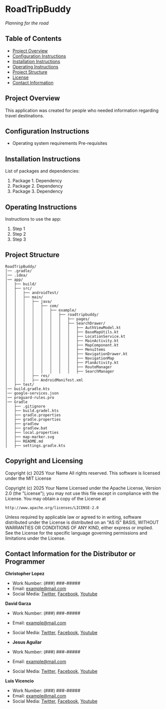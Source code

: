 
# RoadTripBuddy
*Planning for the road*

## Table of Contents
- [Project Overview](#project-overview)
- [Configuration Instructions](#configuration-instructions)
- [Installation Instructions](#installation-instructions)
- [Operating Instructions](#operating-instructions)
- [Project Structure](#project-structure)
- [License](#license)
- [Contact Information](#contact-information)

## Project Overview
This application was created for people who needed information regarding travel destinations.

## Configuration Instructions
- Operating system requirements
  Pre-requisites

## Installation Instructions
List of packages and dependencies:
1. Package 1. Dependency
2. Package 2. Dependency
3. Package 3. Dependency

## Operating Instructions
Instructions to use the app:
1. Step 1
2. Step 2
3. Step 3


## Project Structure
```plaintext
RoadTripBuddy/
│── .gradle/
│── .idea/
│── app/
│   ├── build/
│   ├── src/
│   │   ├── androidTest/
│   │   ├── main/
│   │   │   ├── java/
│   │   │   │   ├── com/
│   │   │   │   │   ├── example/
│   │   │   │   │   │   ├── roadtripbuddy/
│   │   │   │   │   │   │   ├── pages/
│   │   │   │   │   │   │   ├── SearchDrawer/
│   │   │   │   │   │   │   │   ├── AuthViewModel.kt
│   │   │   │   │   │   │   │   ├── BaseMapUtils.kt
│   │   │   │   │   │   │   │   ├── LocationService.kt
│   │   │   │   │   │   │   │   ├── MainActivity.kt
│   │   │   │   │   │   │   │   ├── MapComponent.kt
│   │   │   │   │   │   │   │   ├── MenuItems
│   │   │   │   │   │   │   │   ├── NavigationDrawer.kt
│   │   │   │   │   │   │   │   ├── NavigationMap
│   │   │   │   │   │   │   │   ├── PlanActivity.kt
│   │   │   │   │   │   │   │   ├── RouteManager
│   │   │   │   │   │   │   │   ├── SearchManager
│   │   │   ├── res/
│   │   │   ├── AndroidManifest.xml
│   ├── test/
│── build.gradle.kts
│── google-services.json
│── proguard-rules.pro
│── Gradle
│   ├── .gitignore
│   ├── build.gradel.kts
│   ├── gradle.properties
│   ├── gradle.properties
│   ├── gradlew
│   ├── gradlew.bat
│   ├── local.properties
│   ├── map-marker.svg
│   ├── README.md
│   ├── settings.gradle.kts
```

## Copyright and Licensing
Copyright (c) 2025 Your Name
All rights reserved.
This software is licensed under the MIT License

Copyright (c) 2025 Your Name
Licensed under the Apache License, Version 2.0 (the "License");
you may not use this file except in compliance with the License.
You may obtain a copy of the License at

    http://www.apache.org/licenses/LICENSE-2.0

Unless required by applicable law or agreed to in writing, software
distributed under the License is distributed on an "AS IS" BASIS,
WITHOUT WARRANTIES OR CONDITIONS OF ANY KIND, either express or implied.
See the License for the specific language governing permissions and
limitations under the License.

## Contact Information for the Distributor or Programmer

**Christopher Lopez**
- Work Number: (###) ###-#####
- Email: example@mail.com
- Social Media: [Twitter](https://example.com/), [Facebook](https://example.com/), [Youtube](https://example.com/)

**David Garza**
- Work Number: (###) ###-#####
- Email: example@mail.com
- Social Media: [Twitter](https://example.com/), [Facebook](https://example.com/), [Youtube](https://example.com/)
 
- **Jesus Aguilar**
- Work Number: (###) ###-#####
- Email: example@mail.com
- Social Media: [Twitter](https://example.com/), [Facebook](https://example.com/), [Youtube](https://example.com/)

**Luis Vicencio**
- Work Number: (###) ###-#####
- Email: example@mail.com
- Social Media: [Twitter](https://example.com/), [Facebook](https://example.com/), [Youtube](https://example.com/)

